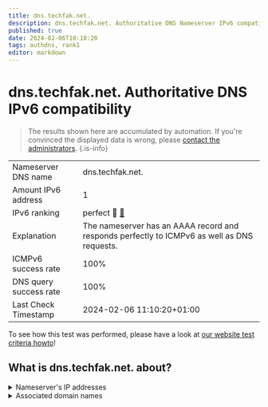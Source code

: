 ```yaml
---
title: dns.techfak.net.
description: dns.techfak.net. Authoritative DNS Nameserver IPv6 compatibility
published: true
date: 2024-02-06T10:10:20
tags: authdns, rank1
editor: markdown
---
```


# dns.techfak.net. Authoritative DNS IPv6 compatibility

> The results shown here are accumulated by automation. If you're convinced the displayed data is wrong, please [contact the administrators](/howto/chat). 
{.is-info}




|   |   |
| - | - |
| Nameserver DNS name | dns.techfak.net.
| Amount IPv6 address | 1
| IPv6 ranking | perfect :1st_place_medal: [🔗](/howto/ranking) |
| Explanation | The nameserver has an AAAA record and responds perfectly to ICMPv6 as well as DNS requests. |
| ICMPv6 success rate | 100%|
| DNS query success rate | 100% |
| Last Check Timestamp | 2024-02-06 11:10:20+01:00 |

To see how this test was performed, please have a look at [our website test criteria howto](/howto/testcriteria/authdns)!


## What is dns.techfak.net. about?




<details>
<summary>Nameserver's IP addresses</summary>

2001:638:504:2000::f0

</details>



<details>
<summary>Associated domain names</summary>

www.netcologne.de

</details>
